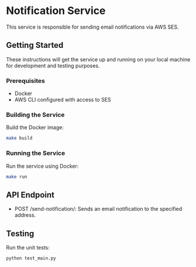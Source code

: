 # Notification Service

This service is responsible for sending email notifications via AWS SES.

## Getting Started

These instructions will get the service up and running on your local machine for development and testing purposes.

### Prerequisites

- Docker
- AWS CLI configured with access to SES

### Building the Service

Build the Docker image:

```bash
make build
```

### Running the Service
Run the service using Docker:

```bash
make run
```

## API Endpoint

- POST /send-notification/: Sends an email notification to the specified address.

## Testing
Run the unit tests:

```bash
python test_main.py
```

